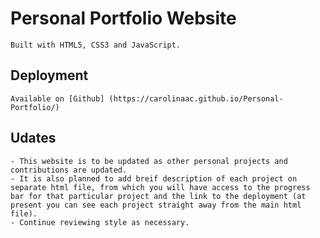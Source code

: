 # Personal Portfolio Website
    Built with HTML5, CSS3 and JavaScript.

## Deployment
    Available on [Github] (https://carolinaac.github.io/Personal-Portfolio/)
## Udates
    - This website is to be updated as other personal projects and contributions are updated. 
    - It is also planned to add breif description of each project on separate html file, from which you will have access to the progress bar for that particular project and the link to the deployment (at present you can see each project straight away from the main html file).
    - Continue reviewing style as necessary.
